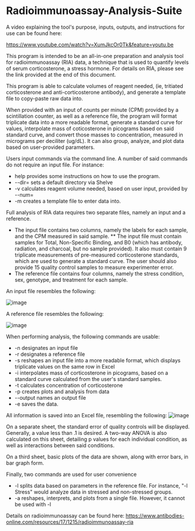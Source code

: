 # Radioimmunoassay-Analysis-Suite

A video explaining the tool's purpose, inputs, outputs, and instructions for use can be found here: 

https://www.youtube.com/watch?v=XumJkcOr0Tk&feature=youtu.be

This program is intended to be an all-in-one preparation and analysis tool for radioimmunoassay (RIA) data, a technique that is used to quantify levels of serum corticosterone, a stress hormone. For details on RIA, please see the link provided at the end of this document. 

This program is able to calculate volumes of reagent needed, (ie, tritiated corticosterone and anti-corticosterone antibody), and generate a template file to copy-paste raw data into. 

When provided with an input of counts per minute (CPM) provided by a scintillation counter, as well as a reference file, the program will format triplicate data into a more readable format, generate a standard curve for values, interpolate mass of coticosterone in picograms based on said standard curve, and convert those masses to concentration, measured in micrograms per deciliter (ug/dL). It can also group, analyze, and plot data based on user-provided parameters. 

Users input commands via the command line. A number of said commands do not require an input file. For instance: 
* help provides some instructions on how to use the program. 
* --dir=<directory name> sets a default directory via Shelve
* -v calculates reagent volume needed, based on user input, provided by --num=<number of samples>
* -m <filename> creates a template file to enter data into. 

Full analysis of RIA data requires two separate files, namely an input and a reference. 

* The input file contains two columns, namely the labels for each sample, and the CPM measured in said sample. 
** The input file must contain samples for Total, Non-Specific Binding, and B0 (which has antibody, radiation, and charcoal, but no sample provided). It also must contain 9 triplicate measurements of pre-measured corticosterone standards, which are used to generate a standard curve. The user should also provide 15 quality control samples to measure experimenter error.
* The reference file contains four columns, namely the stress condition, sex, genotype, and treatment for each sample. 

An input file resembles the following:

![image](https://user-images.githubusercontent.com/50304901/111375626-799f3900-866c-11eb-95ca-f03599774dba.png)

A reference file resembles the following:

![image](https://user-images.githubusercontent.com/50304901/111375645-8328a100-866c-11eb-953d-348ffe77c270.png)

When performing analysis, the following commands are usable:
* -n <filename> designates an input file
* -r <filename> designates a reference file
* -s reshapes an input file into a more readable format, which displays triplicate values on the same row in Excel
* -i interpolates mass of corticosterone in picograms, based on a standard curve calculated from the user's standard samples. 
* -t calculates concentration of corticosterone
* -p creates plots and analysis from data
* --output <filename> names an output file
* -e saves the data. 

All information is saved into an Excel file, resembling the following: 
![image](https://user-images.githubusercontent.com/50304901/111376012-f16d6380-866c-11eb-80f4-45c123e63db0.png)

On a separate sheet, the standard error of quality controls will be displayed. Generally, a value less than .1 is desired. 
A two-way ANOVA is also calculated on this sheet, detailing p values for each individual condition, as well as interactions between said conditions. 

On a third sheet, basic plots of the data are shown, along with error bars, in bar graph form. 

Finally, two commands are used for user convenience
* -l <variable name> splits data based on parameters in the reference file. For instance, "-l Stress" would analyze data in stressed and non-stressed groups. 
* -a reshapes, interprets, and plots from a single file. However, it cannot be used with -l

Details on radioimmunoassay can be found here: 
https://www.antibodies-online.com/resources/17/1215/radioimmunoassay-ria
